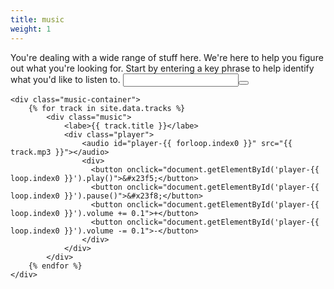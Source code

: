 ```yaml
---
title: music
weight: 1
---
```

<div class="flexbox">
	<div class="copy-area">
		You're dealing with a wide range of stuff here. We're here to help you figure out what you're looking for. Start by entering a key phrase to help identify what you'd like to listen to. 
		<input class="input" type="text" ><button class="btn" type="submit"></button>
	</div>

	<div class="music-container">
		{% for track in site.data.tracks %}
			<div class="music">
				<labe>{{ track.title }}</labe>
				<div class="player">
					<audio id="player-{{ forloop.index0 }}" src="{{ track.mp3 }}"></audio>
					<div> 
					  <button onclick="document.getElementById('player-{{ loop.index0 }}').play()">&#x23f5;</button> 
					  <button onclick="document.getElementById('player-{{ loop.index0 }}').pause()">&#x23f8;</button> 
					  <button onclick="document.getElementById('player-{{ loop.index0 }}').volume += 0.1">+</button> 
					  <button onclick="document.getElementById('player-{{ loop.index0 }}').volume -= 0.1">-</button> 
					</div>
				</div>
			</div>
		{% endfor %}
	</div>
</div>
